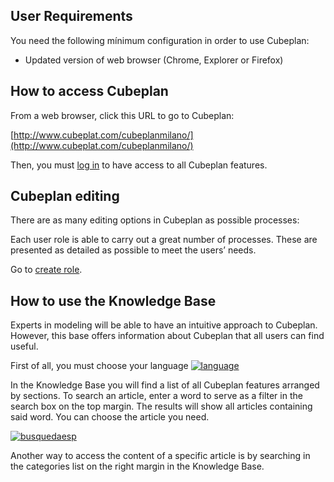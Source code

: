 
## User Requirements

You need the following mínimum configuration in order to use Cubeplan:

-   Updated version of web browser (Chrome, Explorer or Firefox)

## How to access Cubeplan

From a web browser, click this URL to go to Cubeplan:

[http://www.cubeplat.com/cubeplanmilano/](http://www.cubeplat.com/cubeplanmilano/)

Then, you must  [log in](http://www.cubeplat.com:8081/wiki/en/knowledge-base/how-to-sign-up/)  to have access to all Cubeplan features.

## Cubeplan editing

There are as many editing options in Cubeplan as possible processes:

Each user role is able to carry out a great number of processes. These are presented as detailed as possible to meet the users’ needs.

Go to  [create role](http://www.cubeplat.com:8081/wiki/en/knowledge-base/role-manager-2/#New_Role).

## How to use the Knowledge Base

Experts in modeling will be able to have an intuitive approach to Cubeplan. However, this base offers information about Cubeplan that all users can find useful.

First of all, you must choose your language [![language](http://www.cubeplat.com:8081/wiki/wp-content/uploads/2016/12/language.png)](http://www.cubeplat.com:8081/wiki/wp-content/uploads/2016/12/language.png)

In the Knowledge Base you will find a list of all Cubeplan features arranged by sections. To search an article, enter a word to serve as a filter in the search box on the top margin. The results will show all articles containing said word. You can choose the article you need.

[![busquedaesp](http://www.cubeplat.com:8081/wiki/wp-content/uploads/2016/12/busquedaesp.png)](http://www.cubeplat.com:8081/wiki/wp-content/uploads/2016/12/busquedaesp.png)

Another way to access the content of a specific article is by searching in the categories list on the right margin in the Knowledge Base.
<!--stackedit_data:
eyJoaXN0b3J5IjpbMjE0MDU4OTgwMl19
-->